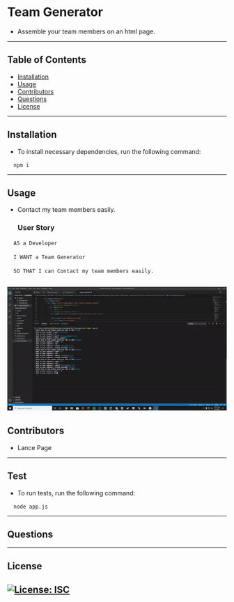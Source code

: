 # Team Generator

- Assemble your team members on an html page.

---

## Table of Contents

- [Installation](#installation)
- [Usage](#usage)
- [Contributors](#contributors)
- [Questions](#questions)
- [License](#license)

---

## Installation

- To install necessary dependencies, run the following command:

```
  npm i
```

---

## Usage

- Contact my team members easily.
  ### User Story

```
  AS a Developer

  I WANT a Team Generator

  SO THAT I can Contact my team members easily.
```

## ![Team Generator demo](./assets/demo.gif)

## Contributors

- Lance Page

---

## Test

- To run tests, run the following command:

```
  node app.js
```

---

## Questions

---

## License

## [![License: ISC](https://img.shields.io/badge/License-ISC-blue.svg)](https://opensource.org/licenses/ISC)
